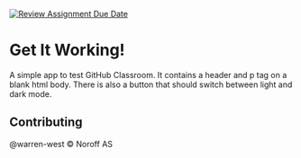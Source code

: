 [![Review Assignment Due Date](https://classroom.github.com/assets/deadline-readme-button-22041afd0340ce965d47ae6ef1cefeee28c7c493a6346c4f15d667ab976d596c.svg)](https://classroom.github.com/a/MluKIAP0)
# Get It Working!

A simple app to test GitHub Classroom.
It contains a header and p tag on a blank html body.
There is also a button that should switch between light and dark mode.

## Contributing

@warren-west &copy; Noroff AS